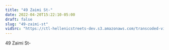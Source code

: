 ```yaml
---
title: "49 Zaimi St-"
date: 2022-04-20T15:22:10-05:00
draft: false
slug: "49-zaimi-st"
vidSrc: "https://ctl-hellenicstreets-dev.s3.amazonaws.com/transcoded-videos/49%20Zaimi%20St-.mp4"
---
```


49 Zaimi St-
